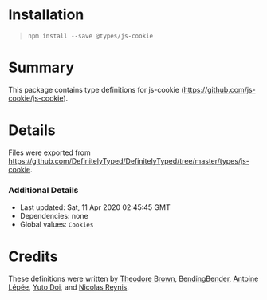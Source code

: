 Installation
============

> `npm install --save @types/js-cookie`

Summary
=======

This package contains type definitions for js-cookie (https://github.com/js-cookie/js-cookie).

Details
=======

Files were exported from https://github.com/DefinitelyTyped/DefinitelyTyped/tree/master/types/js-cookie.

### Additional Details

-   Last updated: Sat, 11 Apr 2020 02:45:45 GMT
-   Dependencies: none
-   Global values: `Cookies`

Credits
=======

These definitions were written by [Theodore Brown](https://github.com/theodorejb), [BendingBender](https://github.com/BendingBender), [Antoine Lépée](https://github.com/alepee), [Yuto Doi](https://github.com/yutod), and [Nicolas Reynis](https://github.com/nreynis).
